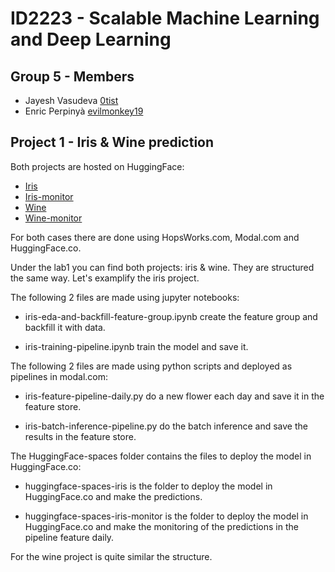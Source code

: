 # ID2223 - Scalable Machine Learning and Deep Learning

## Group 5 - Members
- Jayesh Vasudeva [0tist](https://github.com/0tist/)
- Enric Perpinyà [evilmonkey19](https://github.com/evilmonkey19/)

## Project 1 - Iris & Wine prediction

Both projects are hosted on HuggingFace:
- [Iris](https://huggingface.co/spaces/ID2223/iris)
- [Iris-monitor](https://huggingface.co/spaces/ID2223/iris-monitor)
- [Wine](https://huggingface.co/spaces/ID2223/wine)
- [Wine-monitor](https://huggingface.co/spaces/ID2223/wine-monitoring)

For both cases there are done using HopsWorks.com, Modal.com and HuggingFace.co.

Under the lab1 you can find both projects: iris & wine. They are structured the same way. Let's examplify the iris project.

The following 2 files are made using jupyter notebooks:

- iris-eda-and-backfill-feature-group.ipynb create the feature group and backfill it with data.

- iris-training-pipeline.ipynb train the model and save it.

The following 2 files are made using python scripts and deployed as pipelines in modal.com:

- iris-feature-pipeline-daily.py do a new flower each day and save it in the feature store.

- iris-batch-inference-pipeline.py do the batch inference and save the results in the feature store.

The HuggingFace-spaces folder contains the files to deploy the model in HuggingFace.co:

- huggingface-spaces-iris is the folder to deploy the model in HuggingFace.co and make the predictions.

- huggingface-spaces-iris-monitor is the folder to deploy the model in HuggingFace.co and make the monitoring of the predictions in the pipeline feature daily.

For the wine project is quite similar the structure.